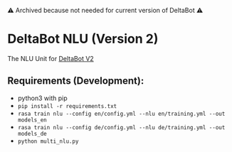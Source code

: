 ⚠️ Archived because not needed for current version of DeltaBot ⚠️

# DeltaBot NLU (Version 2)

The NLU Unit for [DeltaBot V2](https://github.com/dfuchss/DeltaBot)

## Requirements (Development):

- python3 with pip
- `pip install -r requirements.txt`
- `rasa train nlu --config en/config.yml --nlu en/training.yml --out models_en`
- `rasa train nlu --config de/config.yml --nlu de/training.yml --out models_de`
- `python multi_nlu.py`
